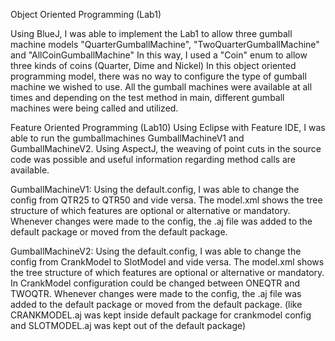 Object Oriented Programming (Lab1)

Using BlueJ, I was able to implement the Lab1 to allow three gumball machine models "QuarterGumballMachine", "TwoQuarterGumballMachine" and "AllCoinGumballMachine"
In this way, I used a "Coin" enum to allow three kinds of coins (Quarter, Dime and Nickel)
In this object oriented programming model, there was no way to configure the type of gumball machine we wished to use. All the gumball machines were available at all times and depending on the test method in main, different gumball machines were being called and utilized.


Feature Oriented Programming (Lab10)
Using Eclipse with Feature IDE, I was able to run the gumballmachines GumballMachineV1 and  GumballMachineV2. 
Using AspectJ, the weaving of point cuts in the source code was possible and useful information regarding method calls are available.

GumballMachineV1:
Using the default.config,
I was able to change the config from QTR25 to QTR50 and vide versa.
The model.xml shows the tree structure of which features are optional or alternative or mandatory.
Whenever changes were made to the config, the .aj file was added to the default package or moved from the default package.

GumballMachineV2:
Using the default.config,
I was able to change the config from CrankModel to SlotModel and vide versa.
The model.xml shows the tree structure of which features are optional or alternative or mandatory.
In CrankModel configuration could be changed between ONEQTR and TWOQTR.
Whenever changes were made to the config, the .aj file was added to the default package or moved from the default package. (like CRANKMODEL.aj was kept inside default package for crankmodel config and SLOTMODEL.aj was kept out of the default package)